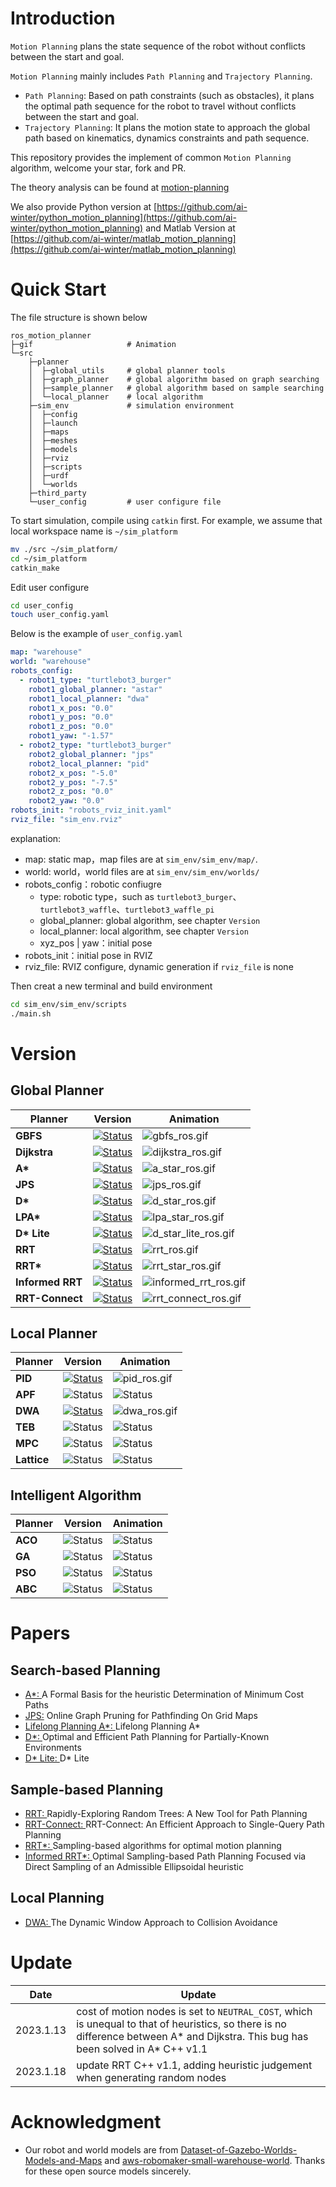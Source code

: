 
# Introduction

`Motion Planning` plans the state sequence of the robot without conflicts between the start and goal.

`Motion Planning` mainly includes `Path Planning` and `Trajectory Planning`.

* `Path Planning`: Based on path constraints (such as obstacles), it plans the optimal path sequence for the robot to travel without conflicts between the start and goal.
* `Trajectory Planning`: It plans the motion state to approach the global path based on kinematics, dynamics constraints and path sequence.

This repository provides the implement of common `Motion Planning` algorithm, welcome your star, fork and PR.

The theory analysis can be found at [motion-planning](https://blog.csdn.net/frigidwinter/category_11410243.html)
 
We also provide Python version at [https://github.com/ai-winter/python_motion_planning](https://github.com/ai-winter/python_motion_planning) and Matlab Version at [https://github.com/ai-winter/matlab_motion_planning](https://github.com/ai-winter/matlab_motion_planning)


# Quick Start
The file structure is shown below

```
ros_motion_planner
├─gif                     # Animation
└─src
    ├─planner
    │  ├─global_utils     # global planner tools
    │  ├─graph_planner    # global algorithm based on graph searching
    │  ├─sample_planner   # global algorithm based on sample searching
    │  └─local_planner    # local algorithm
    ├─sim_env             # simulation environment
    │  ├─config
    │  ├─launch
    │  ├─maps
    │  ├─meshes
    │  ├─models
    │  ├─rviz
    │  ├─scripts
    │  ├─urdf
    │  └─worlds
    ├─third_party
    └─user_config         # user configure file
```

To start simulation, compile using `catkin` first. For example, we assume that local workspace name is `~/sim_platform`
```sh
mv ./src ~/sim_platform/
cd ~/sim_platform
catkin_make
```

Edit user configure
```sh
cd user_config
touch user_config.yaml
```

Below is the example of `user_config.yaml`

```yaml
map: "warehouse"
world: "warehouse"
robots_config:
  - robot1_type: "turtlebot3_burger"
    robot1_global_planner: "astar"
    robot1_local_planner: "dwa"
    robot1_x_pos: "0.0"
    robot1_y_pos: "0.0"
    robot1_z_pos: "0.0"
    robot1_yaw: "-1.57"
  - robot2_type: "turtlebot3_burger"
    robot2_global_planner: "jps"
    robot2_local_planner: "pid"
    robot2_x_pos: "-5.0"
    robot2_y_pos: "-7.5"
    robot2_z_pos: "0.0"
    robot2_yaw: "0.0"
robots_init: "robots_rviz_init.yaml"
rviz_file: "sim_env.rviz"
```
explanation:
- map: static map，map files are at `sim_env/sim_env/map/`.
- world: world，world files are at `sim_env/sim_env/worlds/`
- robots_config：robotic confiugre
  - type: robotic type，such as `turtlebot3_burger`、`turtlebot3_waffle`、`turtlebot3_waffle_pi`
  - global_planner: global algorithm, see chapter `Version`
  - local_planner: local algorithm, see chapter `Version`
  - xyz_pos | yaw：initial pose
- robots_init：initial pose in RVIZ
- rviz_file: RVIZ configure, dynamic generation if `rviz_file` is none


Then creat a new terminal and build environment
    
```sh
cd sim_env/sim_env/scripts
./main.sh
```


# Version
## Global Planner

| Planner | Version | Animation
| ------- | --- | ------ | 
| **GBFS** | [![Status](https://img.shields.io/badge/done-v1.0-brightgreen)](https://github.com/ai-winter/ros_motion_planning/blob/master/src/planner/graph_planner/src/a_star.cpp) |![gbfs_ros.gif](gif/gbfs_ros.gif)
| **Dijkstra** | [![Status](https://img.shields.io/badge/done-v1.0-brightgreen)](https://github.com/ai-winter/ros_motion_planning/blob/master/src/planner/graph_planner/src/a_star.cpp)  |![dijkstra_ros.gif](gif/dijkstra_ros.gif)
| **A\*** | [![Status](https://img.shields.io/badge/done-v1.1-brightgreen)](https://github.com/ai-winter/ros_motion_planning/blob/master/src/planner/graph_planner/src/a_star.cpp) | ![a_star_ros.gif](gif/a_star_ros.gif)
| **JPS** | [![Status](https://img.shields.io/badge/done-v1.0-brightgreen)](https://github.com/ai-winter/ros_motion_planning/blob/master/src/planner/graph_planner/src/jump_point_search.cpp) | ![jps_ros.gif](gif/jps_ros.gif) |
| **D\*** | [![Status](https://img.shields.io/badge/done-v1.0-brightgreen)]((https://github.com/ai-winter/ros_motion_planning/blob/master/src/planner/graph_planner/src/d_star.cpp)) | ![d_star_ros.gif](gif/d_star_ros.gif)
| **LPA\*** | [![Status](https://img.shields.io/badge/done-v1.0-brightgreen)]((https://github.com/ai-winter/ros_motion_planning/blob/master/src/planner/graph_planner/src/lpa_star.cpp)) | ![lpa_star_ros.gif](gif/lpa_star_ros.gif)
| **D\* Lite** | [![Status](https://img.shields.io/badge/done-v1.0-brightgreen)]((https://github.com/ai-winter/ros_motion_planning/blob/master/src/planner/graph_planner/src/d_star_lite.cpp)) | ![d_star_lite_ros.gif](gif/d_star_lite_ros.gif)
| **RRT** | [![Status](https://img.shields.io/badge/done-v1.1-brightgreen)](https://github.com/ai-winter/ros_motion_planning/blob/master/src/planner/sample_planner/src/rrt.cpp) | ![rrt_ros.gif](gif/rrt_ros.gif)
| **RRT\*** | [![Status](https://img.shields.io/badge/done-v1.0-brightgreen)](https://github.com/ai-winter/ros_motion_planning/blob/master/src/planner/sample_planner/src/rrt_star.cpp) | ![rrt_star_ros.gif](gif/rrt_star_ros.gif)
| **Informed RRT** | [![Status](https://img.shields.io/badge/done-v1.0-brightgreen)](https://github.com/ai-winter/ros_motion_planning/blob/master/src/planner/sample_planner/src/informed_rrt.cpp) | ![informed_rrt_ros.gif](gif/informed_rrt_ros.gif)
| **RRT-Connect** | [![Status](https://img.shields.io/badge/done-v1.0-brightgreen)](https://github.com/ai-winter/ros_motion_planning/blob/master/src/planner/sample_planner/src/rrt_connect.cpp) | ![rrt_connect_ros.gif](gif/rrt_connect_ros.gif)

## Local Planner
| Planner | Version | Animation
| ------- | ------- | ------ 
| **PID** | [![Status](https://img.shields.io/badge/done-v1.0-brightgreen)](https://github.com/ai-winter/ros_motion_planning/blob/master/src/planner/local_planner/pid_planner/src/pid_planner.cpp) | ![pid_ros.gif](gif/pid_ros.gif)
| **APF** | ![Status](https://img.shields.io/badge/develop-v1.0-red) | ![Status](https://img.shields.io/badge/gif-none-yellow)
| **DWA** | [![Status](https://img.shields.io/badge/done-v1.0-brightgreen)](https://github.com/ai-winter/ros_motion_planning/blob/master/src/planner/local_planner/dwa_planner/src/dwa.cpp) | ![dwa_ros.gif](gif/dwa_ros.gif)
| **TEB** | ![Status](https://img.shields.io/badge/develop-v1.0-red) | ![Status](https://img.shields.io/badge/gif-none-yellow)
| **MPC** | ![Status](https://img.shields.io/badge/develop-v1.0-red) | ![Status](https://img.shields.io/badge/gif-none-yellow)
| **Lattice** | ![Status](https://img.shields.io/badge/develop-v1.0-red) | ![Status](https://img.shields.io/badge/gif-none-yellow)

## Intelligent Algorithm

| Planner |Version | Animation
| ------- | --- | ------ 
| **ACO** | ![Status](https://img.shields.io/badge/develop-v1.0-red) | ![Status](https://img.shields.io/badge/gif-none-yellow)
| **GA**  | ![Status](https://img.shields.io/badge/develop-v1.0-red) | ![Status](https://img.shields.io/badge/gif-none-yellow)
| **PSO**  | ![Status](https://img.shields.io/badge/develop-v1.0-red) | ![Status](https://img.shields.io/badge/gif-none-yellow)
| **ABC** | ![Status](https://img.shields.io/badge/develop-v1.0-red) | ![Status](https://img.shields.io/badge/gif-none-yellow)


# Papers
## Search-based Planning
* [A*: ](https://ieeexplore.ieee.org/document/4082128) A Formal Basis for the heuristic Determination of Minimum Cost Paths
* [JPS:](https://ojs.aaai.org/index.php/AAAI/article/view/7994) Online Graph Pruning for Pathfinding On Grid Maps
* [Lifelong Planning A*: ](https://www.cs.cmu.edu/~maxim/files/aij04.pdf) Lifelong Planning A*
* [D*: ](http://web.mit.edu/16.412j/www/html/papers/original_dstar_icra94.pdf) Optimal and Efficient Path Planning for Partially-Known Environments
* [D* Lite: ](http://idm-lab.org/bib/abstracts/papers/aaai02b.pdf) D* Lite

## Sample-based Planning
* [RRT: ](http://msl.cs.uiuc.edu/~lavalle/papers/Lav98c.pdf) Rapidly-Exploring Random Trees: A New Tool for Path Planning
* [RRT-Connect: ](http://www-cgi.cs.cmu.edu/afs/cs/academic/class/15494-s12/readings/kuffner_icra2000.pdf) RRT-Connect: An Efficient Approach to Single-Query Path Planning
* [RRT*: ](https://journals.sagepub.com/doi/abs/10.1177/0278364911406761) Sampling-based algorithms for optimal motion planning
* [Informed RRT*: ](https://arxiv.org/abs/1404.2334) Optimal Sampling-based Path Planning Focused via Direct Sampling of an Admissible Ellipsoidal heuristic

## Local Planning

* [DWA: ](https://www.ri.cmu.edu/pub_files/pub1/fox_dieter_1997_1/fox_dieter_1997_1.pdf) The Dynamic Window Approach to Collision Avoidance

# Update
| Date | Update |
| ---- | ------ |
| 2023.1.13 | cost of motion nodes is set to `NEUTRAL_COST`, which is unequal to that of heuristics, so there is no difference between A* and Dijkstra. This bug has been solved in A* C++ v1.1 |
| 2023.1.18 | update RRT C++ v1.1, adding heuristic judgement when generating random nodes

# Acknowledgment
* Our robot and world models are from [
Dataset-of-Gazebo-Worlds-Models-and-Maps](https://github.com/mlherd/Dataset-of-Gazebo-Worlds-Models-and-Maps) and [
aws-robomaker-small-warehouse-world](https://github.com/aws-robotics/aws-robomaker-small-warehouse-world). Thanks for these open source models sincerely.
